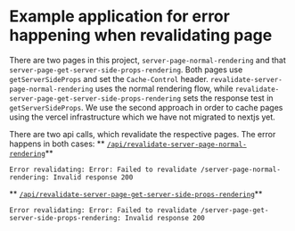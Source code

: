 # Example application for error happening when revalidating page

There are two pages in this project, `server-page-normal-rendering` and
that `server-page-get-server-side-props-rendering`. Both pages use `getServerSideProps`
and set the `Cache-Control` header. `revalidate-server-page-normal-rendering` uses the normal rendering flow,
while `revalidate-server-page-get-server-side-props-rendering` sets the response test in `getServerSideProps`. We use
the second approach in order to cache pages using the vercel infrastructure which we have not migrated to nextjs yet. 

There are two api calls, which revalidate the respective pages. The error happens in both cases:
** [`/api/revalidate-server-page-normal-rendering`](/api/revalidate-server-page-normal-rendering)**
```text
Error revalidating: Error: Failed to revalidate /server-page-normal-rendering: Invalid response 200
```
**  [`/api/revalidate-server-page-get-server-side-props-rendering`](/api/revalidate-server-page-get-server-side-props-rendering)**
```text
Error revalidating: Error: Failed to revalidate /server-page-get-server-side-props-rendering: Invalid response 200
```


